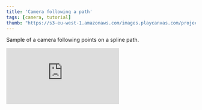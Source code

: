 ```yaml
---
title: 'Camera following a path'
tags: [camera, tutorial]
thumb: "https://s3-eu-west-1.amazonaws.com/images.playcanvas.com/projects/12/438429/66E9AF-image-75.jpg"
---
```


Sample of a camera following points on a spline path.

<div className="iframe-container">
    <iframe loading="lazy" src="https://playcanv.as/p/LuNJjRCr/" title="Camera following a path" webkitallowfullscreen="true" mozallowfullscreen="true" allow="autoplay" allowfullscreen="true" allowvr="" scrolling="no" frameborder="0" />
</div>
